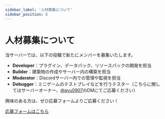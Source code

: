 ```yaml
---
sidebar_label: '人材募集について'
sidebar_position: 8
---
```


# 人材募集について

当サーバーでは、以下の役職で新たにメンバーを募集いたします。

- **Developer**：プラグイン、データパック、リソースパックの開発を担当
- **Builder**：建築物の作成やサーバー内の構築を担当
- **Moderator**：Discordサーバー内での管理や監視を担当
- **Debugger**：ミニゲームのテストプレイなどを行うテスター（こちらに関してはサーバーオーナー、[@ayu0907](https://twitter.com/ayuyu0907)のDMにてご応募ください）

興味のある方は、ぜひ応募フォームよりご応募ください！

[応募フォームはこちら](https://forms.gle/vppkZPug5cKKf7tY7)
